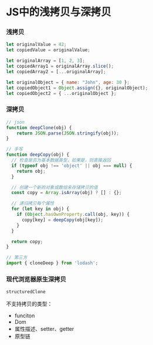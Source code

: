 # JS中的浅拷贝与深拷贝



### 浅拷贝

```javascript
let originalValue = 42;
let copiedValue = originalValue;

let originalArray = [1, 2, 3];
let copiedArray1 = originalArray.slice();
let copiedArray2 = [...originalArray];

let originalObject = { name: "John", age: 30 };
let copiedObject1 = Object.assign({}, originalObject);
let copiedObject2 = { ...originalObject };
```



### 深拷贝

```javascript
// json
function deepClone(obj) {
    return JSON.parse(JSON.stringify(obj));
}

// 手写
function deepCopy(obj) {
  // 检查是否为基本数据类型，如果是，则直接返回
  if (typeof obj !== 'object' || obj === null) {
    return obj;
  }

  // 创建一个新的对象或数组来存储拷贝的值
  const copy = Array.isArray(obj) ? [] : {};

  // 递归拷贝每个属性
  for (let key in obj) {
    if (Object.hasOwnProperty.call(obj, key)) {
      copy[key] = deepCopy(obj[key]);
    }
  }

  return copy;
}

// 第三方
import { cloneDeep } from 'lodash';
```



### 现代浏览器原生深拷贝

```javascript
structuredClone
```



不支持拷贝的类型：

- funciton
- Dom
- 属性描述、setter、getter
- 原型链